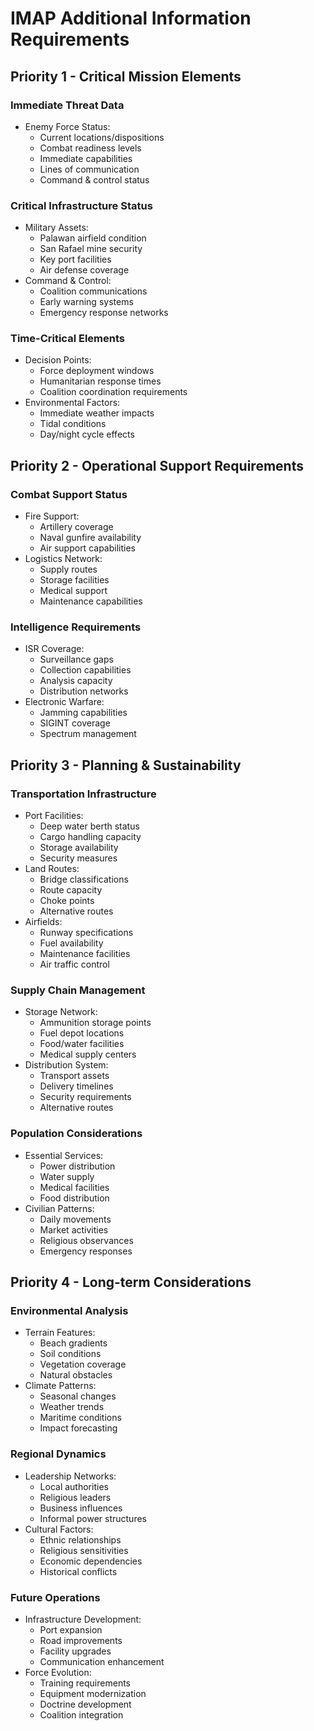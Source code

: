 # IMAP Additional Information Requirements

## Priority 1 - Critical Mission Elements

### Immediate Threat Data

- Enemy Force Status:
  - Current locations/dispositions
  - Combat readiness levels
  - Immediate capabilities
  - Lines of communication
  - Command & control status

### Critical Infrastructure Status

- Military Assets:
  - Palawan airfield condition
  - San Rafael mine security
  - Key port facilities
  - Air defense coverage
- Command & Control:
  - Coalition communications
  - Early warning systems
  - Emergency response networks

### Time-Critical Elements

- Decision Points:
  - Force deployment windows
  - Humanitarian response times
  - Coalition coordination requirements
- Environmental Factors:
  - Immediate weather impacts
  - Tidal conditions
  - Day/night cycle effects

## Priority 2 - Operational Support Requirements

### Combat Support Status

- Fire Support:
  - Artillery coverage
  - Naval gunfire availability
  - Air support capabilities
- Logistics Network:
  - Supply routes
  - Storage facilities
  - Medical support
  - Maintenance capabilities

### Intelligence Requirements

- ISR Coverage:
  - Surveillance gaps
  - Collection capabilities
  - Analysis capacity
  - Distribution networks
- Electronic Warfare:
  - Jamming capabilities
  - SIGINT coverage
  - Spectrum management

## Priority 3 - Planning & Sustainability

### Transportation Infrastructure

- Port Facilities:
  - Deep water berth status
  - Cargo handling capacity
  - Storage availability
  - Security measures
- Land Routes:
  - Bridge classifications
  - Route capacity
  - Choke points
  - Alternative routes
- Airfields:
  - Runway specifications
  - Fuel availability
  - Maintenance facilities
  - Air traffic control

### Supply Chain Management

- Storage Network:
  - Ammunition storage points
  - Fuel depot locations
  - Food/water facilities
  - Medical supply centers
- Distribution System:
  - Transport assets
  - Delivery timelines
  - Security requirements
  - Alternative routes

### Population Considerations

- Essential Services:
  - Power distribution
  - Water supply
  - Medical facilities
  - Food distribution
- Civilian Patterns:
  - Daily movements
  - Market activities
  - Religious observances
  - Emergency responses

## Priority 4 - Long-term Considerations

### Environmental Analysis

- Terrain Features:
  - Beach gradients
  - Soil conditions
  - Vegetation coverage
  - Natural obstacles
- Climate Patterns:
  - Seasonal changes
  - Weather trends
  - Maritime conditions
  - Impact forecasting

### Regional Dynamics

- Leadership Networks:
  - Local authorities
  - Religious leaders
  - Business influences
  - Informal power structures
- Cultural Factors:
  - Ethnic relationships
  - Religious sensitivities
  - Economic dependencies
  - Historical conflicts

### Future Operations

- Infrastructure Development:
  - Port expansion
  - Road improvements
  - Facility upgrades
  - Communication enhancement
- Force Evolution:
  - Training requirements
  - Equipment modernization
  - Doctrine development
  - Coalition integration
